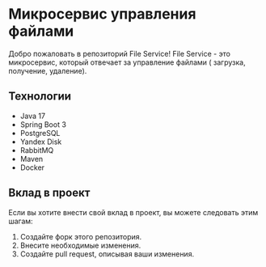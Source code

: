 # Микросервис управления файлами

Добро пожаловать в репозиторий File Service! File Service - это микросервис, который отвечает за управление файлами (
загрузка, получение, удаление).

## Технологии

- Java 17
- Spring Boot 3
- PostgreSQL
- Yandex Disk
- RabbitMQ
- Maven
- Docker

## Вклад в проект

Если вы хотите внести свой вклад в проект, вы можете следовать этим шагам:

1. Создайте форк этого репозитория.
2. Внесите необходимые изменения.
3. Создайте pull request, описывая ваши изменения.